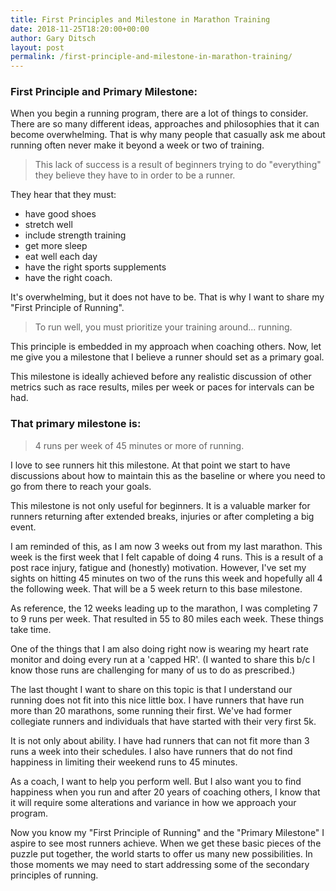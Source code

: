 ```yaml
---
title: First Principles and Milestone in Marathon Training
date: 2018-11-25T18:20:00+00:00
author: Gary Ditsch
layout: post
permalink: /first-principle-and-milestone-in-marathon-training/
---
```


### First Principle and Primary Milestone: 

When you begin a running program, there are a lot of things to consider. There are so many different ideas, approaches and philosophies that it can become overwhelming. That is why many people that casually ask me about running often never make it beyond a week or two of training. 

> This lack of success is a result of beginners trying to do "everything" they believe they have to in order to be a runner. 

They hear that they must: 
* have good shoes
* stretch well
* include strength training
* get more sleep
* eat well each day
* have the right sports supplements
* have the right coach. 

It's overwhelming, but it does not have to be. That is why I want to share my "First Principle of Running". 

> To run well, you must prioritize your training around... running. 

This principle is embedded in my approach when coaching others.  Now, let me give you a milestone that I believe a runner should set as a primary goal. 

This milestone is ideally achieved before any realistic discussion of other metrics such as race results, miles per week or paces for intervals can be had. 

### That primary milestone is: 
> 4 runs per week of 45 minutes or more of running. 

I love to see runners hit this milestone. At that point we start to have discussions about how to maintain this as the baseline or where you need to go from there to reach your goals. 

This milestone is not only useful for beginners. It is a valuable marker for runners returning after extended breaks, injuries or after completing a big event. 

I am reminded of this, as I am now 3 weeks out from my last marathon. This week is the first week that I felt capable of doing 4 runs. This is a result of a post race injury, fatigue and (honestly) motivation. However, I've set my sights on hitting 45 minutes on two of the runs this week and hopefully all 4 the following week. That will be a 5 week return to this base milestone. 

As reference, the 12 weeks leading up to the marathon, I was completing 7 to 9 runs per week. That resulted in 55 to 80 miles each week. These things take time. 

One of the things that I am also doing right now is wearing my heart rate monitor and doing every run at a 'capped HR'. (I wanted to share this b/c I know those runs are challenging for many of us to do as prescribed.)

The last thought I want to share on this topic is that I understand our running does not fit into this nice little box. I have runners that have run more than 20 marathons, some running their first. We've had former collegiate runners and individuals that have started with their very first 5k. 

It is not only about ability. I have had runners that can not fit more than 3 runs a week into their schedules. I also have runners that do not find happiness in limiting their weekend runs to 45 minutes. 

As a coach, I want to help you perform well. But I also want you to find happiness when you run and after 20 years of coaching others, I know that it will require some alterations and variance in how we approach your program. 

Now you know my "First Principle of Running" and the "Primary Milestone" I aspire to see most runners achieve. When we get these basic pieces of the puzzle put together, the world starts to offer us many new possibilities. In those moments we may need to start addressing some of the secondary principles of running.